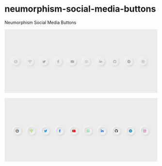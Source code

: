 # neumorphism-social-media-buttons
Neumorphism Social Media Buttons

![](screenshots/screenshot-1.png)

![](screenshots/screenshot-2.png)